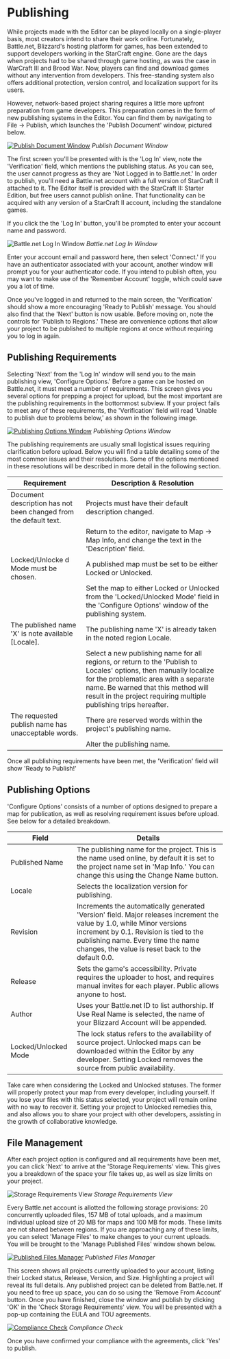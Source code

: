 # Publishing

While projects made with the Editor can be played locally on a single-player basis, most creators intend to share their work online. Fortunately, Battle.net, Blizzard's hosting platform for games, has been extended to support developers working in the StarCraft engine. Gone are the days when projects had to be shared through game hosting, as was the case in WarCraft III and Brood War. Now, players can find and download games without any intervention from developers. This free-standing system also offers additional protection, version control, and localization support for its users.

However, network-based project sharing requires a little more upfront preparation from game developers. This preparation comes in the form of new publishing systems in the Editor. You can find them by navigating to File -\> Publish, which launches the 'Publish Document' window, pictured below.

[![Publish Document Window](./resources/016_Publishing01.png)](./resources/016_Publishing01.png)
*Publish Document Window*

The first screen you'll be presented with is the 'Log In' view, note the 'Verification' field, which mentions the publishing status. As you can see, the user cannot progress as they are 'Not Logged in to Battle.net.' In order to publish, you'll need a Battle.net account with a full version of StarCraft II attached to it. The Editor itself is provided with the StarCraft II: Starter Edition, but free users cannot publish online. That functionality can be acquired with any version of a StarCraft II account, including the standalone games.

If you click the the 'Log In' button, you'll be prompted to enter your account name and password.

![Battle.net Log In Window](./resources/016_Publishing02.png)
*Battle.net Log In Window*

Enter your account email and password here, then select 'Connect.' If you have an authenticator associated with your account, another window will prompt you for your authenticator code. If you intend to publish often, you may want to make use of the 'Remember Account' toggle, which could save you a lot of time.

Once you've logged in and returned to the main screen, the 'Verification' should show a more encouraging 'Ready to Publish' message. You should also find that the 'Next' button is now usable. Before moving on, note the controls for 'Publish to Regions.' These are convenience options that allow your project to be published to multiple regions at once without requiring you to log in again.

## Publishing Requirements

Selecting 'Next' from the 'Log In' window will send you to the main publishing view, 'Configure Options.' Before a game can be hosted on Battle.net, it must meet a number of requirements. This screen gives you several options for prepping a project for upload, but the most important are the publishing requirements in the bottommost subview. If your project fails to meet any of these requirements, the 'Verification' field will read 'Unable to publish due to problems below,' as shown in the following image.

[![Publishing Options Window](./resources/016_Publishing03.png)](./resources/016_Publishing03.png)
*Publishing Options Window*

The publishing requirements are usually small logistical issues requiring clarification before upload. Below you will find a table detailing some of the most common issues and their resolutions. Some of the options mentioned in these resolutions will be described in more detail in the following section.

| Requirement                                                      | Description & Resolution                                                                                                                                                                                                                                                |
| ---------------------------------------------------------------- | ----------------------------------------------------------------------------------------------------------------------------------------------------------------------------------------------------------------------------------------------------------------------- |
| Document description has not been changed from the default text. | Projects must have their default description changed.                                                                                                                                                                                                                   |
|                                                                  | Return to the editor, navigate to Map -\> Map Info, and change the text in the 'Description' field.                                                                                                                                                                     |
| Locked/Unlocke d Mode must be chosen.                            | A published map must be set to be either Locked or Unlocked.                                                                                                                                                                                                            |
|                                                                  | Set the map to either Locked or Unlocked from the 'Locked/Unlocked Mode' field in the 'Configure Options' window of the publishing system.                                                                                                                              |
| The published name 'X' is note available \[Locale\].             | The publishing name 'X' is already taken in the noted region Locale.                                                                                                                                                                                                    |
|                                                                  | Select a new publishing name for all regions, or return to the 'Publish to Locales' options, then manually localize for the problematic area with a separate name. Be warned that this method will result in the project requiring multiple publishing trips hereafter. |
| The requested publish name has unacceptable words.               | There are reserved words within the project's publishing name.                                                                                                                                                                                                          |
|                                                                  | Alter the publishing name.                                                                                                                                                                                                                                              |

Once all publishing requirements have been met, the 'Verification' field will show 'Ready to Publish\!'

## Publishing Options

'Configure Options' consists of a number of options designed to prepare a map for publication, as well as resolving requirement issues before upload. See below for a detailed breakdown.

| Field                | Details                                                                                                                                                                                                                                                     |
| -------------------- | ----------------------------------------------------------------------------------------------------------------------------------------------------------------------------------------------------------------------------------------------------------- |
| Published Name       | The publishing name for the project. This is the name used online, by default it is set to the project name set in 'Map Info.' You can change this using the Change Name button.                                                                            |
| Locale               | Selects the localization version for publishing.                                                                                                                                                                                                            |
| Revision             | Increments the automatically generated 'Version' field. Major releases increment the value by 1.0, while Minor versions increment by 0.1. Revision is tied to the publishing name. Every time the name changes, the value is reset back to the default 0.0. |
| Release              | Sets the game's accessibility. Private requires the uploader to host, and requires manual invites for each player. Public allows anyone to host.                                                                                                            |
| Author               | Uses your Battle.net ID to list authorship. If Use Real Name is selected, the name of your Blizzard Account will be appended.                                                                                                                               |
| Locked/Unlocked Mode | The lock status refers to the availability of source project. Unlocked maps can be downloaded within the Editor by any developer. Setting Locked removes the source from public availability.                                                               |

Take care when considering the Locked and Unlocked statuses. The former will properly protect your map from every developer, including yourself. If you lose your files with this status selected, your project will remain online with no way to recover it. Setting your project to Unlocked remedies this, and also allows you to share your project with other developers, assisting in the growth of collaborative knowledge.

## File Management

After each project option is configured and all requirements have been met, you can click 'Next' to arrive at the 'Storage Requirements' view. This gives you a breakdown of the space your file takes up, as well as size limits on your project.

![Storage Requirements View](./resources/016_Publishing04.png)
*Storage Requirements View*

Every Battle.net account is allotted the following storage provisions: 20 concurrently uploaded files, 157 MB of total uploads, and a maximum individual upload size of 20 MB for maps and 100 MB for mods. These limits are not shared between regions. If you are approaching any of these limits, you can select 'Manage Files' to make changes to your current uploads. You will be brought to the 'Manage Published Files' window shown below.

[![Published Files Manager](./resources/016_Publishing05.png)](./resources/016_Publishing05.png)
*Published Files Manager*

This screen shows all projects currently uploaded to your account, listing their Locked status, Release, Version, and Size. Highlighting a project will reveal its full details. Any published project can be deleted from Battle.net. If you need to free up space, you can do so using the 'Remove From Account' button. Once you have finished, close the window and publish by clicking 'OK' in the 'Check Storage Requirements' view. You will be presented with a pop-up containing the EULA and TOU agreements.

[![Compliance Check](./resources/016_Publishing06.png)](./resources/016_Publishing06.png)
*Compliance Check*

Once you have confirmed your compliance with the agreements, click 'Yes' to publish.
